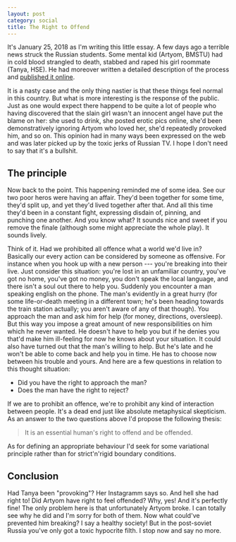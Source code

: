 ```yaml
---
layout: post
category: social
title: The Right to Offend
---
```


It's January 25, 2018 as I'm writing this little essay.
A few days ago a terrible news struck the Russian students.
Some mental kid (Artyom, BMSTU) had in cold blood strangled to death, stabbed
and raped his girl roommate (Tanya, HSE). He had moreover written a detailed
description of the process and [published it
online](https://web.archive.org/web/20180123204415/http://telegra.ph/Istoriya-Artyoma-18-01-23).

It is a nasty case and the only thing nastier is that these things feel normal
in this country. But what is more interesting is the response of the public.
Just as one would expect there happend to be quite a lot of people who having
discovered that the slain girl wasn't an innocent angel have put the blame on
her:
she used to drink,
she posted erotic pics online,
she'd been demonstratively ignoring Artyom who loved her,
she'd repeatedly provoked him,
and so on.
This opinion had in many ways been expressed on the web
and was later picked up by the toxic jerks of Russian TV.
I hope I don't need to say that it's a bullshit.

##  The principle

Now back to the point. This happening reminded me of some idea.
See our two poor heros were having an affair.
They'd been together for some time, they'd split up, and yet they'd lived
together after that. And all this time they'd been in a constant fight,
expressing disdain of, pinning, and punching one another.
And you know what? It sounds nice and sweet if you remove the finale (although
some might appreciate the whole play). It sounds lively.

Think of it. Had we prohibited all offence what a world we'd live in?
Basically our every action can be considered by someone as offensive.
For instance when you hook up with a new person --- you're breaking into their
live. Just consider this situation:
you're lost in an unfamiliar country, you've got no home, you've got no money,
you don't speak the local language, and there isn't a soul out there to help
you. Suddenly you encounter a man speaking english on the phone. The man's
evidently in a great hurry (for some life-or-death meeting in a different town;
he's been heading towards the train station actually; you aren't aware of any of
that though).
You approach the man and ask him for help (for money, directions, oversleep).
But this way you impose a great amount of new responsibilities on him which he
never wanted. He doesn't have to help you but if he denies you that'd make him
ill-feeling for now he knows about your situation. It could also have turned out
that the man's willing to help. But he's late and he won't be able to come back
and help you in time. He has to choose now between his trouble and yours.
And here are a few questions in relation to this thought situation:

-   Did you have the right to approach the man?
-   Does the man have the right to reject?

If we are to prohibit an offence, we're to prohibit any kind of interaction
between people. It's a dead end just like absolute metaphysical skepticism.
As an answer to the two questions above I'd propose the following thesis:

> It is an essential human's right to offend and be offended.

As for defining an appropriate behaviour I'd seek for some variational principle
rather than for strict'n'rigid boundary conditions.

##  Conclusion

Had Tanya been "provoking"? Her Instagramm says so. And hell she had right to!
Did Artyom have right to feel offended? Why, yes! And it's perfectly fine! The
only problem here is that unfortunately Artyom broke. I can totally see why he
did and I'm sorry for both of them. Now what could've prevented him breaking? I
say a healthy society! But in the post-soviet Russia you've only got a toxic
hypocrite filth. I stop now and say no more.

